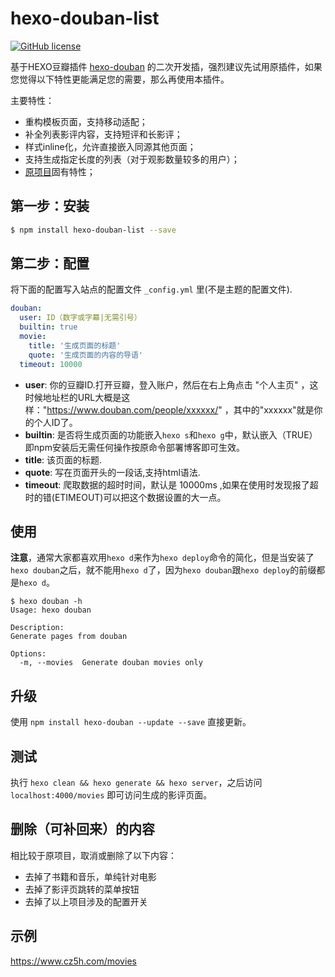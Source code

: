 # hexo-douban-list

[![GitHub license](https://img.shields.io/github/license/mythsman/hexo-douban.svg)](https://github.com/mythsman/hexo-douban/blob/master/LICENSE)

基于HEXO豆瓣插件 [hexo-douban](https://github.com/mythsman/hexo-douban) 的二次开发插，强烈建议先试用原插件，如果您觉得以下特性更能满足您的需要，那么再使用本插件。

主要特性：

- 重构模板页面，支持移动适配；
- 补全列表影评内容，支持短评和长影评；
- 样式inline化，允许直接嵌入同源其他页面；
- 支持生成指定长度的列表（对于观影数量较多的用户）；
- [原项目](https://github.com/mythsman/hexo-douban)固有特性；

 
## 第一步：安装

``` bash
$ npm install hexo-douban-list --save
```

## 第二步：配置

将下面的配置写入站点的配置文件 `_config.yml` 里(不是主题的配置文件).

``` yaml
douban:
  user: ID（数字或字幕|无需引号）
  builtin: true
  movie:
    title: '生成页面的标题'
    quote: '生成页面的内容的导语'
  timeout: 10000 
```

- **user**: 你的豆瓣ID.打开豆瓣，登入账户，然后在右上角点击 "个人主页" ，这时候地址栏的URL大概是这样："https://www.douban.com/people/xxxxxx/" ，其中的"xxxxxx"就是你的个人ID了。
- **builtin**: 是否将生成页面的功能嵌入`hexo s`和`hexo g`中，默认嵌入（TRUE）即npm安装后无需任何操作按原命令部署博客即可生效。
- **title**: 该页面的标题.
- **quote**: 写在页面开头的一段话,支持html语法.
- **timeout**: 爬取数据的超时时间，默认是 10000ms ,如果在使用时发现报了超时的错(ETIMEOUT)可以把这个数据设置的大一点。


## 使用


**注意**，通常大家都喜欢用`hexo d`来作为`hexo deploy`命令的简化，但是当安装了`hexo douban`之后，就不能用`hexo d`了，因为`hexo douban`跟`hexo deploy`的前缀都是`hexo d`。

```
$ hexo douban -h
Usage: hexo douban

Description:
Generate pages from douban

Options:
  -m, --movies  Generate douban movies only
```

## 升级

使用 `npm install hexo-douban --update --save` 直接更新。

## 测试

执行 `hexo clean && hexo generate && hexo server`，之后访问 `localhost:4000/movies` 即可访问生成的影评页面。

## 删除（可补回来）的内容


相比较于原项目，取消或删除了以下内容：

- 去掉了书籍和音乐，单纯针对电影
- 去掉了影评页跳转的菜单按钮
- 去掉了以上项目涉及的配置开关

 
## 示例

https://www.cz5h.com/movies

